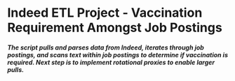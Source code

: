 # Indeed ETL Project - Vaccination Requirement Amongst Job Postings
##### The script pulls and parses data from Indeed, iterates through job postings, and scans text within job postings to determine if vaccination is required. Next step is to implement rotational proxies to enable larger pulls.
